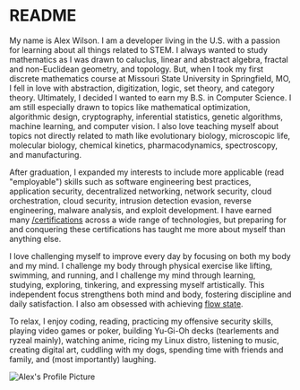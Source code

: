 # README

My name is Alex Wilson. I am a developer living in the U.S. with a passion for learning about all things related to STEM. I always wanted to study mathematics as I was drawn to caluclus, linear and abstract algebra, fractal and non-Euclidean geometry, and topology. But, when I took my first discrete mathematics course at Missouri State University in Springfield, MO, I fell in love with abstraction, digitization, logic, set theory, and category theory. Ultimately, I decided I  wanted to earn my B.S. in Computer Science. I am still especially drawn to topics like mathematical optimization, algorithmic design, cryptography, inferential statistics, genetic algorithms, machine learning, and computer vision. I also love teaching myself about topics not directly related to math like evolutionary biology, microscopic life, molecular biology, chemical kinetics, pharmacodynamics, spectroscopy, and manufacturing.

After graduation, I expanded my interests to include more applicable (read "employable") skills such as software engineering best practices, application security, decentralized networking, network security, cloud orchestration, cloud security, intrusion detection evasion, reverse engineering, malware analysis, and exploit development. I have earned many
[/certifications](/certifications) across a wide range of technologies, but preparing for and conquering these certifications has taught me more about myself than anything else.

I love challenging myself to improve every day by focusing on both my body and my mind. I challenge my body through physical exercise like lifting, swimming, and running, and I challenge my mind through learning, studying, exploring, tinkering, and expressing myself artistically. This independent focus strengthens both mind and body, fostering discipline
and daily satisfaction. I also am obsessed with achieving [flow state](https://en.wikipedia.org/wiki/Flow_(psychology)).

To relax, I enjoy coding, reading, practicing my offensive security skills, playing video games or poker, building Yu-Gi-Oh decks (tearlements and ryzeal mainly), watching anime, ricing my Linux distro, listening to music, creating digital art, cuddling with my dogs, spending time with friends and family, and (most importantly) laughing.


![Alex's Profile Picture](images/harley-alex.png "My Profile Pic")


